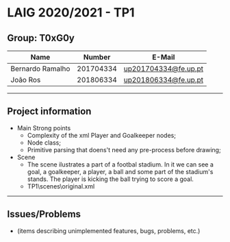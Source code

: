 # LAIG 2020/2021 - TP1

## Group: T0xG0y

| Name             | Number    | E-Mail               |
| ---------------- | --------- | -------------------- |
| Bernardo Ramalho | 201704334 | up201704334@fe.up.pt |
| João Ros         | 201806334 | up201806334@fe.up.pt |

----
## Project information

- Main Strong points
  - Complexity of the xml Player and Goalkeeper nodes;
  - Node class;
  - Primitive parsing that doens't need any pre-process before drawing; 
- Scene
  - The scene ilustrates a part of a footbal stadium. In it we can see a goal, a goalkeeper, a player, a ball and some part of the stadium's stands. The player is kicking the ball trying to score a goal.
  - TP1\scenes\original.xml
----
## Issues/Problems

- (items describing unimplemented features, bugs, problems, etc.)
